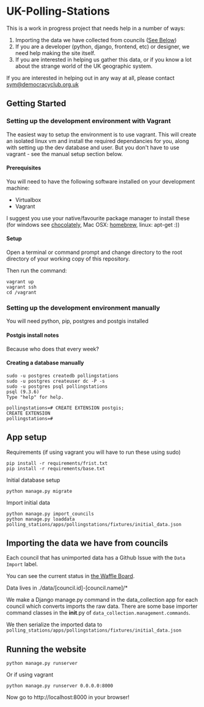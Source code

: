 # UK-Polling-Stations

This is a work in progress project that needs help in a number of ways:

1. Importing the data we have collected from councils ([See Below](https://github.com/DemocracyClub/UK-Polling-Stations#importing-the-data-we-have-from-councils))
2. If you are a developer (python, django, frontend, etc) or designer, we need help making the site itself.
3. If you are interested in helping us gather this data, or if you know a lot about the strange world of the UK geographic system.

If you are interested in helping out in any way at all, please contact sym@democracyclub.org.uk

## Getting Started

### Setting up the development environment with Vagrant

The easiest way to setup the environment is to use vagrant.  This will create an isolated linux vm and install the required dependancies for you, along with setting up the dev database and user.  But you don't have to use vagrant - see the manual setup section below.

#### Prerequisites

You will need to have the following software installed on your development machine: 
* Virtualbox
* Vagrant 

I suggest you use your native/favourite package manager to install these (for windows see [chocolately](https://chocolatey.org/), Mac OSX: [homebrew](), linux: apt-get :))

#### Setup

Open a terminal or command prompt and change directory to the root directory of your working copy of this repository.

Then run the command:

```Batchfile
vagrant up
vagrant ssh
cd /vagrant
```

### Setting up the development environment manually

You will need python, pip, postgres and postgis installed

#### Postgis install notes

Because who does that every week?

#### Creating a database manually

```
sudo -u postgres createdb pollingstations
sudo -u postgres createuser dc -P -s
sudo -u postgres psql pollingstations
psql (9.3.6)
Type "help" for help.

pollingstations=# CREATE EXTENSION postgis;
CREATE EXTENSION
pollingstations=#
```

## App setup

Requirements (if using vagrant you will have to run these using sudo)
 ```
pip install -r requirements/frist.txt      
pip install -r requirements/base.txt    
```
Initial database setup
```
python manage.py migrate
```
Import initial data
```
python manage.py import_councils
python manage.py loaddata polling_stations/apps/pollingstations/fixtures/initial_data.json
```
## Importing the data we have from councils

Each council that has unimported data has a Github Issue with the `Data Import` label.

You can see the current status in [the Waffle Board](https://waffle.io/DemocracyClub/UK-Polling-Stations?label=Data%20Import).

Data lives in ./data/[council.id]-[council.name]/*

We make a Django manage.py command in the data_collection app for each council which converts
imports the raw data. There are some base importer command classes in the __init__.py of `data_collection.management.commands`.

We then serialize the imported data to `polling_stations/apps/pollingstations/fixtures/initial_data.json`

## Running the website

```
python manage.py runserver
```

Or if using vagrant

```
python manage.py runserver 0.0.0.0:8000
```

Now go to http://localhost:8000 in your browser!
